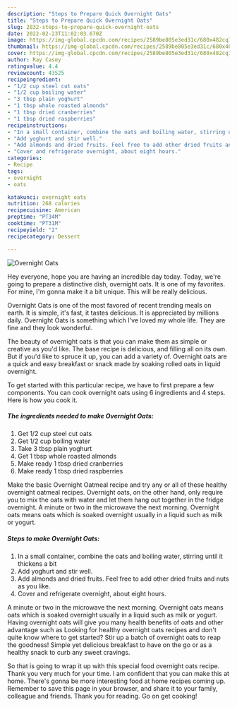 ```yaml
---
description: "Steps to Prepare Quick Overnight Oats"
title: "Steps to Prepare Quick Overnight Oats"
slug: 2832-steps-to-prepare-quick-overnight-oats
date: 2022-02-23T11:02:03.670Z
image: https://img-global.cpcdn.com/recipes/2589be805e3ed31c/680x482cq70/overnight-oats-recipe-main-photo.jpg
thumbnail: https://img-global.cpcdn.com/recipes/2589be805e3ed31c/680x482cq70/overnight-oats-recipe-main-photo.jpg
cover: https://img-global.cpcdn.com/recipes/2589be805e3ed31c/680x482cq70/overnight-oats-recipe-main-photo.jpg
author: Ray Casey
ratingvalue: 4.4
reviewcount: 43525
recipeingredient:
- "1/2 cup steel cut oats"
- "1/2 cup boiling water"
- "3 tbsp plain yoghurt"
- "1 tbsp whole roasted almonds"
- "1 tbsp dried cranberries"
- "1 tbsp dried raspberries"
recipeinstructions:
- "In a small container, combine the oats and boiling water, stirring until it thickens a bit"
- "Add yoghurt and stir well."
- "Add almonds and dried fruits. Feel free to add other dried fruits and nuts as you like."
- "Cover and refrigerate overnight, about eight hours."
categories:
- Recipe
tags:
- overnight
- oats

katakunci: overnight oats 
nutrition: 268 calories
recipecuisine: American
preptime: "PT34M"
cooktime: "PT31M"
recipeyield: "2"
recipecategory: Dessert

---
```



![Overnight Oats](https://img-global.cpcdn.com/recipes/2589be805e3ed31c/680x482cq70/overnight-oats-recipe-main-photo.jpg)

Hey everyone, hope you are having an incredible day today. Today, we're going to prepare a distinctive dish, overnight oats. It is one of my favorites. For mine, I'm gonna make it a bit unique. This will be really delicious.

Overnight Oats is one of the most favored of recent trending meals on earth. It is simple, it's fast, it tastes delicious. It is appreciated by millions daily. Overnight Oats is something which I've loved my whole life. They are fine and they look wonderful.

The beauty of overnight oats is that you can make them as simple or creative as you&#39;d like. The base recipe is delicious, and filling all on its own. But if you&#39;d like to spruce it up, you can add a variety of. Overnight oats are a quick and easy breakfast or snack made by soaking rolled oats in liquid overnight.


To get started with this particular recipe, we have to first prepare a few components. You can cook overnight oats using 6 ingredients and 4 steps. Here is how you cook it.

<!--inarticleads1-->

##### The ingredients needed to make Overnight Oats:

1. Get 1/2 cup steel cut oats
1. Get 1/2 cup boiling water
1. Take 3 tbsp plain yoghurt
1. Get 1 tbsp whole roasted almonds
1. Make ready 1 tbsp dried cranberries
1. Make ready 1 tbsp dried raspberries


Make the basic Overnight Oatmeal recipe and try any or all of these healthy overnight oatmeal recipes. Overnight oats, on the other hand, only require you to mix the oats with water and let them hang out together in the fridge overnight. A minute or two in the microwave the next morning. Overnight oats means oats which is soaked overnight usually in a liquid such as milk or yogurt. 

<!--inarticleads2-->

##### Steps to make Overnight Oats:

1. In a small container, combine the oats and boiling water, stirring until it thickens a bit
1. Add yoghurt and stir well.
1. Add almonds and dried fruits. Feel free to add other dried fruits and nuts as you like.
1. Cover and refrigerate overnight, about eight hours.


A minute or two in the microwave the next morning. Overnight oats means oats which is soaked overnight usually in a liquid such as milk or yogurt. Having overnight oats will give you many health benefits of oats and other advantage such as  Looking for healthy overnight oats recipes and don&#39;t quite know where to get started? Stir up a batch of overnight oats to reap the goodness! Simple yet delicious breakfast to have on the go or as a healthy snack to curb any sweet cravings. 

So that is going to wrap it up with this special food overnight oats recipe. Thank you very much for your time. I am confident that you can make this at home. There's gonna be more interesting food at home recipes coming up. Remember to save this page in your browser, and share it to your family, colleague and friends. Thank you for reading. Go on get cooking!
